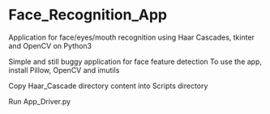 # Face_Recognition_App
Application for face/eyes/mouth recognition using Haar Cascades, tkinter and OpenCV on Python3

Simple and still buggy application for face feature detection 
To use the app, install Pillow, OpenCV and imutils 

Copy Haar_Cascade directory content into Scripts directory

Run App_Driver.py
